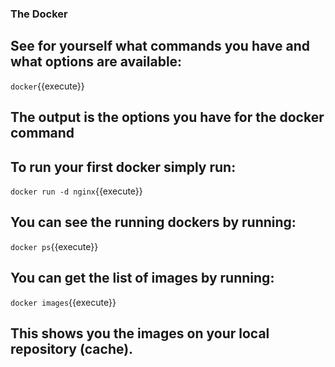 ### The Docker

## See for yourself what commands you have and what options are available:

`docker`{{execute}}

## The output is the options you have for the docker command

## To run your first docker simply run:
`docker run -d nginx`{{execute}}

## You can see the running dockers by running:

`docker ps`{{execute}}

## You can get the list of images by running:

`docker images`{{execute}}

## This shows you the images on your local repository (cache).
